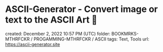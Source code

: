 # ASCII-Generator - Convert image or text to the ASCII Art 🎨

created: December 2, 2022 10:57 PM (UTC)
folder: BOOKMRKS-MTHRFCKR / PROGAMMING-MTHRFCKR / ASCII
tags: Text, Tools
url: https://ascii-generator.site